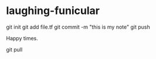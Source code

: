 # laughing-funicular

git init
git add file.tf 
git commit -m "this is my note"
git push

Happy times.

git pull
